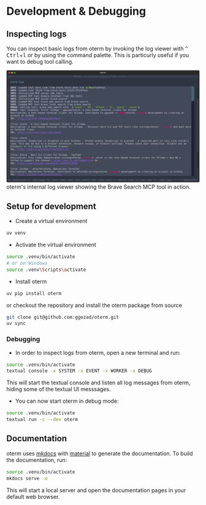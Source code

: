 # Development & Debugging

## Inspecting logs

You can inspect basic logs from oterm by invoking the log viewer with <kbd>^ Ctrl</kbd>+<kbd>l</kbd> or by using the command palette. This is particurly useful if you want to debug tool calling.

![Log viewer](../img/log_viewer.svg)
oterm's internal log viewer showing the Brave Search MCP tool in action.

## Setup for development

- Create a virtual environment
```sh
uv venv
```
- Activate the virtual environment
```sh
source .venv/bin/activate
# or on Windows
source .venv\Scripts\activate
```

- Install oterm
```sh
uv pip install oterm
```
or checkout the repository and install the oterm package from source
```sh
git clone git@github.com:ggozad/oterm.git
uv sync
```

### Debugging

- In order to inspect logs from oterm, open a new terminal and run:
```sh
source .venv/bin/activate
textual console -x SYSTEM -x EVENT -x WORKER -x DEBUG
```
This will start the textual console and listen all log messages from oterm, hiding some of the textual UI messsages.

- You can now start oterm in debug mode:
```sh
source .venv/bin/activate
textual run -c --dev oterm
```

## Documentation

oterm uses [mkdocs](https://www.mkdocs.org/) with [material](https://squidfunk.github.io/mkdocs-material/) to generate the documentation. To build the documentation, run:
```sh
source .venv/bin/activate
mkdocs serve -o
```
This will start a local server and open the documentation pages in your default web browser.

